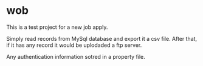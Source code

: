 # wob
This is a test project for a new job apply.

Simply read records from MySql database and export it a csv file. After that, if it has any record it would be uplodaded a ftp server.

Any authentication information sotred in a property file.

